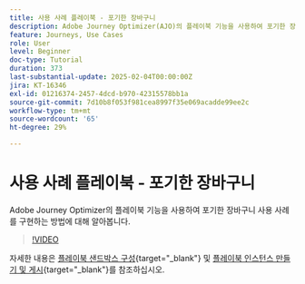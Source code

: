 ```yaml
---
title: 사용 사례 플레이북 - 포기한 장바구니
description: Adobe Journey Optimizer(AJO)의 플레이북 기능을 사용하여 포기한 장바구니 사용 사례를 구현하는 방법을 알아봅니다.
feature: Journeys, Use Cases
role: User
level: Beginner
doc-type: Tutorial
duration: 373
last-substantial-update: 2025-02-04T00:00:00Z
jira: KT-16346
exl-id: 01216374-2457-4dcd-b970-42315578bb1a
source-git-commit: 7d10b8f053f981cea8997f35e069acadde99ee2c
workflow-type: tm+mt
source-wordcount: '65'
ht-degree: 29%

---
```


# 사용 사례 플레이북 - 포기한 장바구니

Adobe Journey Optimizer의 플레이북 기능을 사용하여 포기한 장바구니 사용 사례를 구현하는 방법에 대해 알아봅니다.

>[!VIDEO](https://video.tv.adobe.com/v/3443964/?learn=on&enablevpops)

자세한 내용은 [플레이북 샌드박스 구성](https://experienceleague.adobe.com/en/docs/platform-learn/tutorials/use-case-playbooks/configure-a-playbook-sandbox){target="_blank"} 및 [플레이북 인스턴스 만들기 및 게시](https://experienceleague.adobe.com/ko/docs/platform-learn/tutorials/use-case-playbooks/create-and-publish-a-playbook-instance){target="_blank"}를 참조하십시오.
